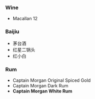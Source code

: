 
### Wine
- Macallan 12

### Baijiu
- 茅台酒 
- 红星二锅头
- 红小白

### Rum
- Captain Morgan Original Spiced Gold
- Captain Morgan Dark Rum
- **Captain Morgan White Rum**